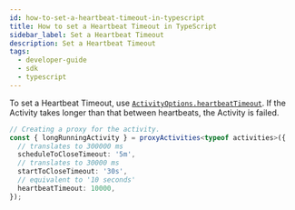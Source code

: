 ```yaml
---
id: how-to-set-a-heartbeat-timeout-in-typescript
title: How to set a Heartbeat Timeout in TypeScript
sidebar_label: Set a Heartbeat Timeout
description: Set a Heartbeat Timeout
tags:
  - developer-guide
  - sdk
  - typescript
---
```


To set a Heartbeat Timeout, use [`ActivityOptions.heartbeatTimeout`](https://typescript.temporal.io/api/interfaces/common.ActivityOptions#heartbeattimeout). If the Activity takes longer than that between heartbeats, the Activity is failed.

```typescript
// Creating a proxy for the activity.
const { longRunningActivity } = proxyActivities<typeof activities>({
  // translates to 300000 ms
  scheduleToCloseTimeout: '5m', 
  // translates to 30000 ms
  startToCloseTimeout: '30s', 
  // equivalent to '10 seconds'
  heartbeatTimeout: 10000, 
});
```
